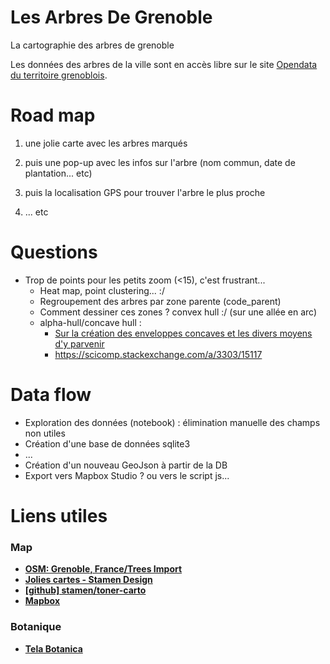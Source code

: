 # Les Arbres De Grenoble
La cartographie des arbres de grenoble


Les données des arbres de la ville sont en accès libre sur le site [Opendata du territoire grenoblois](http://data.metropolegrenoble.fr/ckan/dataset/les-arbres-de-grenoble).


# Road map

1. une jolie carte avec les arbres marqués
2. puis une pop-up avec les infos sur l'arbre (nom commun, date de plantation... etc)

3. puis la localisation GPS pour trouver l'arbre le plus proche
4. ... etc

# Questions

* Trop de points pour les petits zoom (<15), c'est frustrant...
    - Heat map, point clustering... :/
    - Regroupement des arbres par zone parente (code_parent)
    - Comment dessiner ces zones ?  convex hull :/ (sur une allée en arc)
    - alpha-hull/concave hull :
        - [Sur la création des enveloppes concaves et les divers moyens d'y parvenir](http://www.portailsig.org/content/sur-la-creation-des-enveloppes-concaves-concave-hull-et-les-divers-moyens-d-y-parvenir-forme)
        - https://scicomp.stackexchange.com/a/3303/15117

# Data flow

* Exploration des données (notebook) : élimination manuelle des champs non utiles
* Création d'une base de données sqlite3
*  ...
* Création d'un nouveau GeoJson à partir de la DB
* Export vers Mapbox Studio ? ou vers le script js... 

# Liens utiles

### Map
- [**OSM: Grenoble, France/Trees Import**](https://wiki.openstreetmap.org/wiki/Grenoble,_France/Trees_Import)
- [**Jolies cartes - Stamen Design**](http://maps.stamen.com/#toner/16/45.1868/5.7261)
- [**[github] stamen/toner-carto**](https://github.com/stamen/toner-carto)
- [**Mapbox**](https://www.mapbox.com)

### Botanique

- [**Tela Botanica**](http://www.tela-botanica.org/page:accueil_botanique)
